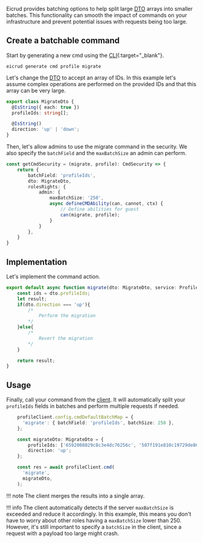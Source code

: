 Eicrud provides batching options to help split large [DTO](../validation/definition.md) arrays into smaller batches. This functionality can smooth the impact of commands on your infrastructure and prevent potential issues with requests being too large.

## Create a batchable command

Start by generating a new cmd using the [CLI](https://www.npmjs.com/package/@eicrud/cli){:target="_blank"}.

```shell
eicrud generate cmd profile migrate
```

Let's change the [DTO](../validation/definition.md) to accept an array of IDs. In this example let's assume complex operations are performed on the provided IDs and that this array can be very large.

```typescript title="migrate.dto.ts"
export class MigrateDto {
  @IsString({ each: true })
  profileIds: string[];

  @IsString()
  direction: 'up' | 'down';
}
```

Then, let's allow admins to use the migrate command in the security. We also specify the `batchField` and the `maxBatchSize` an admin can perform.
```typescript title="search.security.ts"
const getCmdSecurity = (migrate, profile): CmdSecurity => { 
    return {
        batchField: 'profileIds',
        dto: MigrateDto,
        rolesRights: {
            admin: {
                maxBatchSize: '250',
                async defineCMDAbility(can, cannot, ctx) {
                    // Define abilities for guest
                    can(migrate, profile);
                }
            }
        },
    }
}
```

## Implementation

Let's implement the command action.

```typescript title="migrate.action.ts"
export default async function migrate(dto: MigrateDto, service: ProfileService, ctx: CrudContext, inheritance?: any ){
    const ids = dto.profileIds;
    let result;
    if(dto.direction === 'up'){
        /*
            Perform the migration 
        */
    }else{
        /*
            Revert the migration 
        */
    }

    return result;
}
```


## Usage

Finally, call your command from the [client](../client/setup.md). It will automatically split your `profileIds` fields in batches and perform multiple requests if needed.

```typescript
    profileClient.config.cmdDefaultBatchMap = {
      'migrate': { batchField: 'profileIds', batchSize: 250 },
    };

    const migrateDto: MigrateDto = {
        profileIds: ['6592008029c8c3e4dc76256c', '507f191e810c19729de860ea', /* ... */ ],
        direction: 'up';
    };

    const res = await profileClient.cmd(
      'migrate',
      migrateDto,
    );
```

!!! note
    The client merges the results into a single array.

!!! info
    The client automatically detects if the server `maxBatchSize` is exceeded and reduce it accordingly. In this example, this means you don't have to worry about other roles having a `maxBatchSize` lower than 250. However, it's still important to specify a `batchSize` in the client, since a request with a payload too large might crash.
